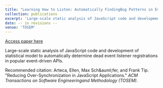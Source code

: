 ```yaml
---
title: "Learning How to Listen: Automatically FindingBug Patterns in Event-Driven JavaScript APIs"
collection: publications
excerpt: 'Large-scale static analysis of JavaScript code and development of statistical model to automatically determine dead event listener registrations in popular event-driven APIs.'
date: -- in revisions -- 
venue: 'TOSEM'
---
```


<a href='http://emarteca.github.io/files/tosem21.pdf'>Access paper here</a>

Large-scale static analysis of JavaScript code and development of statistical model to automatically determine dead event listener registrations in popular event-driven APIs.

Recommended citation: Arteca, Ellen, Max Sch&‌auml;fer, and Frank Tip.	"Reducing Over-Synchronization in JavaScript Applications." <i>ACM Transactions on Software Engineeringand Methodology (TOSEM)</i>.